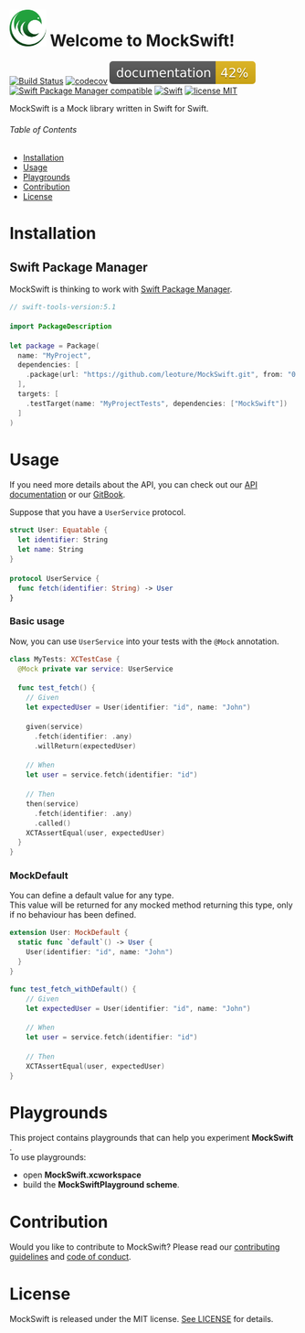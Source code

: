 <img src="https://github.com/leoture/MockSwift/blob/master/MockSwift.svg" alt="MockSwift" width="64" height="64"> Welcome to MockSwift!
=======
[![Build Status](https://travis-ci.com/leoture/MockSwift.svg?token=7mHp1J41yAdss7UzTesf&branch=master)](https://travis-ci.com/leoture/MockSwift)
[![codecov](https://codecov.io/gh/leoture/MockSwift/branch/master/graph/badge.svg)](https://codecov.io/gh/leoture/MockSwift)
[![documentation](https://github.com/leoture/MockSwift/blob/master/docs/badge.svg)](https://codecov.io/gh/leoture/MockSwift)  
[![Swift Package Manager compatible](https://img.shields.io/badge/Swift%20Package%20Manager-Compatible-brightgreen)](https://github.com/apple/swift-package-manager)
[![Swift](https://img.shields.io/badge/Swift-5.1-important)](https://swift.org)
[![license MIT](https://img.shields.io/badge/license-MIT-informational)](https://github.com/leoture/MockSwift/blob/master/LICENSE)  

MockSwift is a Mock library written in Swift for Swift.  
###### Table of Contents
- [Installation](#installation)
- [Usage](#usage)
- [Playgrounds](#playgrounds)
- [Contribution](#contribution)
- [License](#license)

# Installation
## Swift Package Manager
MockSwift is thinking to work with [Swift Package Manager](https://swift.org/package-manager/).
```swift
// swift-tools-version:5.1

import PackageDescription

let package = Package(
  name: "MyProject",
  dependencies: [
    .package(url: "https://github.com/leoture/MockSwift.git", from: "0.1.0")
  ],
  targets: [
    .testTarget(name: "MyProjectTests", dependencies: ["MockSwift"])
  ]
)
```

# Usage

If you need more details about the API, you can check out our [API documentation](https://leoture.github.io/MockSwift/) or our [GitBook](https://mockswift.gitbook.io/mockswift/).

Suppose that you have a `UserService` protocol.
```swift
struct User: Equatable {
  let identifier: String
  let name: String
}

protocol UserService {
  func fetch(identifier: String) -> User
}
```

### Basic usage
Now, you can use `UserService` into your tests with the `@Mock` annotation.
```swift
class MyTests: XCTestCase {
  @Mock private var service: UserService

  func test_fetch() {
    // Given
    let expectedUser = User(identifier: "id", name: "John")

    given(service)
      .fetch(identifier: .any)
      .willReturn(expectedUser)

    // When
    let user = service.fetch(identifier: "id")

    // Then
    then(service)
      .fetch(identifier: .any)
      .called()
    XCTAssertEqual(user, expectedUser)
  }
}
```

### MockDefault
You can define a default value for any type.  
This value will be returned for any mocked method returning this type, only if no behaviour has been defined.  
```swift
extension User: MockDefault {
  static func `default`() -> User {
    User(identifier: "id", name: "John")
  }
}
```

```swift
func test_fetch_withDefault() {
    // Given
    let expectedUser = User(identifier: "id", name: "John")

    // When
    let user = service.fetch(identifier: "id")

    // Then
    XCTAssertEqual(user, expectedUser)
}
```

# Playgrounds
This project contains playgrounds that can help you experiment **MockSwift** .  
To use playgrounds:
- open **MockSwift.xcworkspace**
- build the **MockSwiftPlayground scheme**.

# Contribution
Would you like to contribute to MockSwift? Please read our [contributing guidelines](https://github.com/leoture/MockSwift/blob/master/CONTRIBUTING.md) and [code of conduct](https://github.com/leoture/MockSwift/blob/master/CODE_OF_CONDUCT.md).

# License
MockSwift is released under the MIT license. [See LICENSE](https://github.com/leoture/MockSwift/blob/master/LICENSE) for details.
